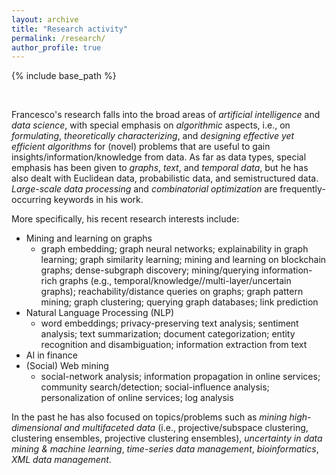 ```yaml
---
layout: archive
title: "Research activity"
permalink: /research/
author_profile: true
---
```


{% include base_path %}


<br>

Francesco's research falls into the broad areas of *artificial intelligence* and *data science*, with special emphasis on *algorithmic* aspects, i.e., on *formulating*, *theoretically characterizing*, and *designing effective yet efficient algorithms* for (novel) problems that are useful to gain insights/information/knowledge from data.
As far as data types, special emphasis has been given to *graphs*, *text*, and *temporal data*, but he has also dealt with Euclidean data, probabilistic data, and semistructured data.
*Large-scale data processing* and *combinatorial optimization* are frequently-occurring keywords in his work.


More specifically, his recent research interests include:

* Mining and learning on graphs
    + graph embedding; graph neural networks; explainability in graph learning; graph similarity learning; mining and learning on blockchain graphs; dense-subgraph discovery; mining/querying information-rich graphs (e.g., temporal/knowledge//multi-layer/uncertain graphs); reachability/distance queries on graphs; graph pattern mining; graph clustering; querying graph databases; link prediction
* Natural Language Processing (NLP)
    + word embeddings; privacy-preserving text analysis; sentiment analysis; text summarization; document categorization; entity recognition and disambiguation; information extraction from text
* AI in finance
* (Social) Web mining
    + social-network analysis;  information propagation in online services;  community search/detection;  social-influence analysis;  personalization of online services;  log analysis 

In the past he has also focused on topics/problems such as *mining high-dimensional and multifaceted data* (i.e., projective/subspace clustering, clustering ensembles, projective clustering ensembles), *uncertainty in data mining & machine learning*, *time-series data management*, *bioinformatics*, *XML data management*.